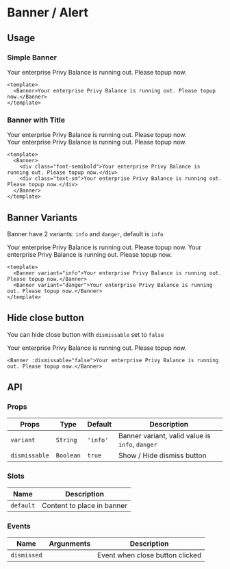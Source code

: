 <script setup>
  import Banner from './Banner.vue'
</script>

# Banner / Alert

## Usage

### Simple Banner

<Banner>Your enterprise Privy Balance is running out. Please topup now.</Banner>

```vue
<template>
  <Banner>Your enterprise Privy Balance is running out. Please topup now.</Banner>
</template>
```

### Banner with Title

  <Banner><div class="font-semibold">Your enterprise Privy Balance is running out. Please topup now.</div><div class="text-sm">Your enterprise Privy Balance is running out. Please topup now.</div></Banner>

```vue
<template>
  <Banner>
    <div class="font-semibold">Your enterprise Privy Balance is running out. Please topup now.</div>
    <div class="text-sm">Your enterprise Privy Balance is running out. Please topup now.</div>
  </Banner>
</template>
```

## Banner Variants

Banner have 2 variants: `info` and `danger`, default is `info`

<Banner variant="info">Your enterprise Privy Balance is running out. Please topup now.</Banner>
<Banner variant="danger">Your enterprise Privy Balance is running out. Please topup now.</Banner>

```vue
<template>
  <Banner variant="info">Your enterprise Privy Balance is running out. Please topup now.</Banner>
  <Banner variant="danger">Your enterprise Privy Balance is running out. Please topup now.</Banner>
</template>
```

## Hide close button

You can hide close button with `dismissable` set to `false`

<Banner :dismissable="false">Your enterprise Privy Balance is running out. Please topup now.</Banner>

```vue
<Banner :dismissable="false">Your enterprise Privy Balance is running out. Please topup now.</Banner>
```

## API

### Props

| Props         | Type      | Default  | Description                                     |
|---------------|-----------|----------|-------------------------------------------------|
| `variant`     | `String`  | `'info'` | Banner variant, valid value is `info`, `danger` |
| `dismissable` | `Boolean` | `true`   | Show / Hide dismiss button                      |

### Slots
| Name      | Description                |
|-----------|----------------------------|
| `default` | Content to place in banner |

### Events

| Name        | Argunments | Description                     |
|-------------|------------|---------------------------------|
| `dismissed` |            | Event when close button clicked |
